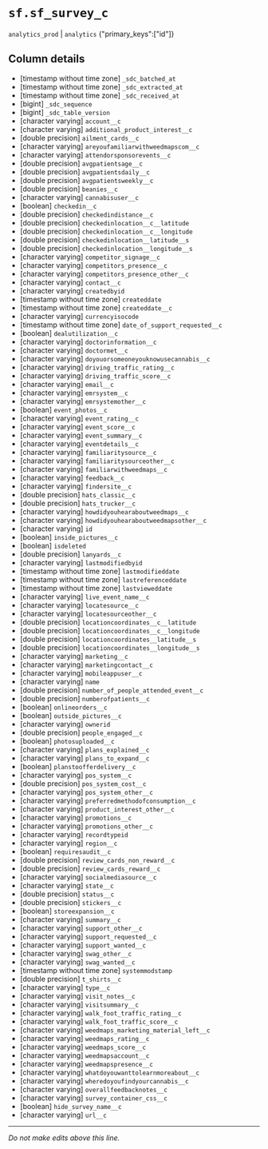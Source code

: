 # `sf.sf_survey_c`
`analytics_prod` | `analytics`
{"primary_keys":["id"]}

## Column details
* [timestamp without time zone] `_sdc_batched_at`
* [timestamp without time zone] `_sdc_extracted_at`
* [timestamp without time zone] `_sdc_received_at`
* [bigint]    `_sdc_sequence`
* [bigint]    `_sdc_table_version`
* [character varying] `account__c`
* [character varying] `additional_product_interest__c`
* [double precision] `ailment_cards__c`
* [character varying] `areyoufamiliarwithweedmapscom__c`
* [character varying] `attendorsponsorevents__c`
* [double precision] `avgpatientsage__c`
* [double precision] `avgpatientsdaily__c`
* [double precision] `avgpatientsweekly__c`
* [double precision] `beanies__c`
* [character varying] `cannabisuser__c`
* [boolean]   `checkedin__c`
* [double precision] `checkedindistance__c`
* [double precision] `checkedinlocation__c__latitude`
* [double precision] `checkedinlocation__c__longitude`
* [double precision] `checkedinlocation__latitude__s`
* [double precision] `checkedinlocation__longitude__s`
* [character varying] `competitor_signage__c`
* [character varying] `competitors_presence__c`
* [character varying] `competitors_presence_other__c`
* [character varying] `contact__c`
* [character varying] `createdbyid`
* [timestamp without time zone] `createddate`
* [timestamp without time zone] `createddate__c`
* [character varying] `currencyisocode`
* [timestamp without time zone] `date_of_support_requested__c`
* [boolean]   `dealutilization__c`
* [character varying] `doctorinformation__c`
* [character varying] `doctormet__c`
* [character varying] `doyouorsomeoneyouknowusecannabis__c`
* [character varying] `driving_traffic_rating__c`
* [character varying] `driving_traffic_score__c`
* [character varying] `email__c`
* [character varying] `emrsystem__c`
* [character varying] `emrsystemother__c`
* [boolean]   `event_photos__c`
* [character varying] `event_rating__c`
* [character varying] `event_score__c`
* [character varying] `event_summary__c`
* [character varying] `eventdetails__c`
* [character varying] `familiaritysource__c`
* [character varying] `familiaritysourceother__c`
* [character varying] `familiarwithweedmaps__c`
* [character varying] `feedback__c`
* [character varying] `findersite__c`
* [double precision] `hats_classic__c`
* [double precision] `hats_trucker__c`
* [character varying] `howdidyouhearaboutweedmaps__c`
* [character varying] `howdidyouhearaboutweedmapsother__c`
* [character varying] `id`
* [boolean]   `inside_pictures__c`
* [boolean]   `isdeleted`
* [double precision] `lanyards__c`
* [character varying] `lastmodifiedbyid`
* [timestamp without time zone] `lastmodifieddate`
* [timestamp without time zone] `lastreferenceddate`
* [timestamp without time zone] `lastvieweddate`
* [character varying] `live_event_name__c`
* [character varying] `locatesource__c`
* [character varying] `locatesourceother__c`
* [double precision] `locationcoordinates__c__latitude`
* [double precision] `locationcoordinates__c__longitude`
* [double precision] `locationcoordinates__latitude__s`
* [double precision] `locationcoordinates__longitude__s`
* [character varying] `marketing__c`
* [character varying] `marketingcontact__c`
* [character varying] `mobileappuser__c`
* [character varying] `name`
* [double precision] `number_of_people_attended_event__c`
* [double precision] `numberofpatients__c`
* [boolean]   `onlineorders__c`
* [boolean]   `outside_pictures__c`
* [character varying] `ownerid`
* [double precision] `people_engaged__c`
* [boolean]   `photosuploaded__c`
* [character varying] `plans_explained__c`
* [character varying] `plans_to_expand__c`
* [boolean]   `planstoofferdelivery__c`
* [character varying] `pos_system__c`
* [double precision] `pos_system_cost__c`
* [character varying] `pos_system_other__c`
* [character varying] `preferredmethodofconsumption__c`
* [character varying] `product_interest_other__c`
* [character varying] `promotions__c`
* [character varying] `promotions_other__c`
* [character varying] `recordtypeid`
* [character varying] `region__c`
* [boolean]   `requiresaudit__c`
* [double precision] `review_cards_non_reward__c`
* [double precision] `review_cards_reward__c`
* [character varying] `socialmediasource__c`
* [character varying] `state__c`
* [double precision] `status__c`
* [double precision] `stickers__c`
* [boolean]   `storeexpansion__c`
* [character varying] `summary__c`
* [character varying] `support_other__c`
* [character varying] `support_requested__c`
* [character varying] `support_wanted__c`
* [character varying] `swag_other__c`
* [character varying] `swag_wanted__c`
* [timestamp without time zone] `systemmodstamp`
* [double precision] `t_shirts__c`
* [character varying] `type__c`
* [character varying] `visit_notes__c`
* [character varying] `visitsummary__c`
* [character varying] `walk_foot_traffic_rating__c`
* [character varying] `walk_foot_traffic_score__c`
* [character varying] `weedmaps_marketing_material_left__c`
* [character varying] `weedmaps_rating__c`
* [character varying] `weedmaps_score__c`
* [character varying] `weedmapsaccount__c`
* [character varying] `weedmapspresence__c`
* [character varying] `whatdoyouwanttolearnmoreabout__c`
* [character varying] `wheredoyoufindyourcannabis__c`
* [character varying] `overallfeedbacknotes__c`
* [character varying] `survey_container_css__c`
* [boolean]   `hide_survey_name__c`
* [character varying] `url__c`

-------------------------------------------------------------------------------
*Do not make edits above this line.*
